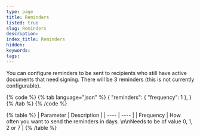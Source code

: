 ```yaml
---
type: page
title: Reminders
listed: true
slug: Reminders
description: 
index_title: Reminders
hidden: 
keywords: 
tags: 
---
```


You can configure reminders to be sent to recipients who still have active documents that need signing. There will be 3 reminders (this is not currently configurable).

{% code %}
{% tab language="json" %}
{
      "reminders": {
          "frequency": 1
      },
}
{% /tab %}
{% /code %}

{% table %}
| Parameter | Description | 
| ---- | ---- | 
| Frequency | How often you want to send the reminders in days. \n\nNeeds to be of value 0, 1, 2 or 7 | 
{% /table %}